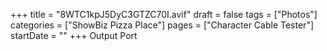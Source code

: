 +++
title = "8WTC1kpJ5DyC3GTZC70I.avif"
draft = false
tags = ["Photos"]
categories = ["ShowBiz Pizza Place"]
pages = ["Character Cable Tester"]
startDate = ""
+++
Output Port
